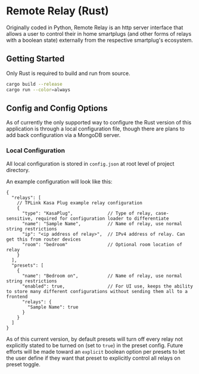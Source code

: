 # Remote Relay (Rust)

Originally coded in Python, Remote Relay is an http server interface that allows a user to control their in home smartplugs (and other forms of relays with a boolean state) externally from the respective smartplug's ecosystem.


## Getting Started

Only Rust is required to build and run from source.  

```bash
cargo build --release
cargo run --color=always
```


## Config and Config Options

As of currently the only supported way to configure the Rust version of this application is through a local
configuration file, though there are plans to add back configuration via a MongoDB server.

### Local Configuration

All local configuration is stored in `config.json` at root level of project directory.

An example configuration will look like this:
```json5
{
  "relays": [
    // TPLink Kasa Plug example relay configuration
    {
      "type": "KasaPlug",             // Type of relay, case-sensitive, required for configuration loader to differentiate
      "name": "Sample Name",          // Name of relay, use normal string restrictions
      "ip": "<ip address of relay>",  // IPv4 address of relay. Can get this from router devices
      "room": "bedroom"               // Optional room location of relay
    }
  ],
  "presets": [
    {
      "name": "Bedroom on",           // Name of relay, use normal string restrictions
      "enabled": true,                // For UI use, keeps the ability to store many different configurations without sending them all to a frontend
      "relays": {                     
        "Sample Name": true
      }
    }
  ]
}
```

As of this current version, by default presets will turn off every relay not explicitly stated to be turned on (set to `true`) in the preset config. Future efforts will be made toward an `explicit` boolean option per presets to let the user define if they want that preset to explicitly control all relays on preset toggle.

